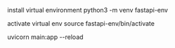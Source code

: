 
 
 install virtual environment
 python3 -m venv fastapi-env

 activate virtual env
 source fastapi-env/bin/activate

uvicorn main:app --reload 

